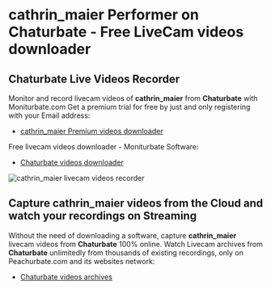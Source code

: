 # cathrin_maier Performer on Chaturbate - Free LiveCam videos downloader

## Chaturbate Live Videos Recorder

Monitor and record livecam videos of **cathrin_maier** from **Chaturbate** with Moniturbate.com
Get a premium trial for free by just and only registering with your Email address:
* [cathrin_maier Premium videos downloader](https://moniturbate.com/request-demo-licence-key.html)

Free livecam videos downloader - Moniturbate Software:
* [Chaturbate videos downloader](https://moniturbate.com/moniturbate-download-software.html)

![cathrin_maier livecam videos recorder](https://peachurnet.com/templates/moniturbate-software.png)


## Capture cathrin_maier videos from the Cloud and watch your recordings on Streaming

Without the need of downloading a software, capture **cathrin_maier** livecam videos from **Chaturbate** 100% online.
Watch Livecam archives from **Chaturbate** unlimitedly from thousands of existing recordings, only on Peachurbate.com and its websites network:
* [Chaturbate videos archives](https://peachurnet.com/)